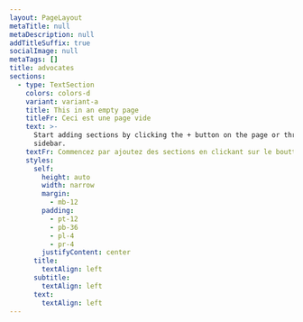 ```yaml
---
layout: PageLayout
metaTitle: null
metaDescription: null
addTitleSuffix: true
socialImage: null
metaTags: []
title: advocates
sections:
  - type: TextSection
    colors: colors-d
    variant: variant-a
    title: This in an empty page
    titleFr: Ceci est une page vide
    text: >-
      Start adding sections by clicking the + button on the page or through the
      sidebar.
    textFr: Commencez par ajoutez des sections en clickant sur le boutton +.
    styles:
      self:
        height: auto
        width: narrow
        margin:
          - mb-12
        padding:
          - pt-12
          - pb-36
          - pl-4
          - pr-4
        justifyContent: center
      title:
        textAlign: left
      subtitle:
        textAlign: left
      text:
        textAlign: left
---
```

